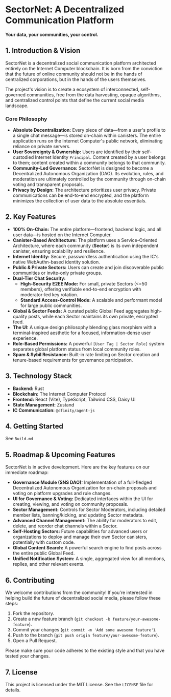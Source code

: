 # **SectorNet: A Decentralized Communication Platform**

**Your data, your communities, your control.**

## **1. Introduction & Vision**

SectorNet is a decentralized social communication platform architected entirely on the Internet Computer blockchain. It is born from the conviction that the future of online community should not be in the hands of centralized corporations, but in the hands of the users themselves. 

The project's vision is to create a ecosystem of interconnected, self-governed communities, free from the data harvesting, opaque algorithms, and centralized control points that define the current social media landscape.

### **Core Philosophy**
*   **Absolute Decentralization:** Every piece of data—from a user's profile to a single chat message—is stored on-chain within canisters. The entire application runs on the Internet Computer's public network, eliminating reliance on private servers.
*   **User Sovereignty & Ownership:** Users are identified by their self-custodied Internet Identity `Principal`. Content created by a user belongs to them; content created within a community belongs to that community.
*   **Community-Led Governance:** SectorNet is designed to become a Decentralized Autonomous Organization (DAO). Its evolution, rules, and moderation are ultimately controlled by the community through on-chain voting and transparent proposals.
*   **Privacy by Design:** The architecture prioritizes user privacy. Private communications can be end-to-end encrypted, and the platform minimizes the collection of user data to the absolute essentials.

## **2. Key Features**

*   **100% On-Chain:** The entire platform—frontend, backend logic, and all user data—is hosted on the Internet Computer.
*   **Canister-Based Architecture:** The platform uses a Service-Oriented Architecture, where each community (**Sector**) is its own independent canister, ensuring scalability and resilience.
*   **Internet Identity:** Secure, passwordless authentication using the IC's native WebAuthn-based identity solution.
*   **Public & Private Sectors:** Users can create and join discoverable public communities or invite-only private groups.
*   **Dual-Tier Chat Security:**
    *   **High-Security E2EE Mode:** For small, private Sectors (<=50 members), offering verifiable end-to-end encryption with moderator-led key rotation.
    *   **Standard Access-Control Mode:** A scalable and performant model for large public communities.
*   **Global & Sector Feeds:** A curated public Global Feed aggregates high-quality posts, while each Sector maintains its own private, encrypted feed.
*   **The UI:** A unique design philosophy blending glass morphism with a terminal-inspired aesthetic for a focused, information-dense user experience.
*   **Role-Based Permissions:** A powerful `[User Tag | Sector Role]` system separates global platform status from local community roles.
*   **Spam & Sybil Resistance:** Built-in rate limiting on Sector creation and tenure-based requirements for governance participation.


## **3. Technology Stack**

*   **Backend:** Rust
*   **Blockchain:** The Internet Computer Protocol
*   **Frontend:** React (Vite), TypeScript, Tailwind CSS, Daisy UI
*   **State Management:** Zustand
*   **IC Communication:** `@dfinity/agent-js`

## **4. Getting Started**

See `Build.md`

## **5. Roadmap & Upcoming Features**

SectorNet is in active development. Here are the key features on our immediate roadmap:

*   **Governance Module (SNS DAO):** Implementation of a full-fledged Decentralized Autonomous Organization for on-chain proposals and voting on platform upgrades and rule changes.
*   **UI for Governance & Voting:** Dedicated interfaces within the UI for creating, viewing, and voting on community proposals.
*   **Sector Management:** Controls for Sector Moderators, including detailed member lists, banning/kicking, and updating Sector metadata.
*   **Advanced Channel Management:** The ability for moderators to edit, delete, and reorder chat channels within a Sector.
*   **Self-Hosting Sectors:** Future capabilities for advanced users or organizations to deploy and manage their own Sector canisters, potentially with custom code.
*   **Global Content Search:** A powerful search engine to find posts across the entire public Global Feed.
*   **Unified Notification System:** A single, aggregated view for all mentions, replies, and other relevant events.

## **6. Contributing**

We welcome contributions from the community! If you're interested in helping build the future of decentralized social media, please follow these steps:

1.  Fork the repository.
2.  Create a new feature branch (`git checkout -b feature/your-awesome-feature`).
3.  Commit your changes (`git commit -m 'Add some awesome feature'`).
4.  Push to the branch (`git push origin feature/your-awesome-feature`).
5.  Open a Pull Request.

Please make sure your code adheres to the existing style and that you have tested your changes.

## **7. License**

This project is licensed under the MIT License. See the `LICENSE` file for details.
